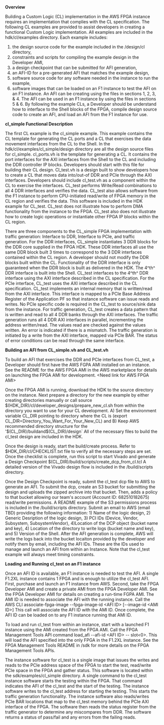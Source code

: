 **Overview**

Building a Custom Logic (CL) implementation in the AWS FPGA instance
requires an implementation that complies with the CL specification. The
following CL examples are provided to assist developers in creating a
functional Custom Logic implementation. All examples are included in the
hdk/cl/examples directory. Each example includes:
1. the design source code for the example included in the /design/cl directory,
2. constraints and scripts for compiling the example design in the Developer AMI,
3. a design checkpoint that can be submitted for AFI generation,
4. an AFI-ID for a pre-generated AFI that matches the example design,
5. software source code for any software needed in the instance to run the example,
6. software images that can be loaded on an F1 instance to test the AFI on an F1 instance.
An AFI can be creating using the files in sections 1, 2, 3, & 4. The AFI can be used in an F1 instance by using the files in sections 5 & 6. By following the example CLs, a Developer should be understand how to interface to the Shell blocks of the FPGA, compile design source code to create an AFI, and load an AFI from the F1 instance for use.

**cl\_simple Functional Description**

The first CL example is the cl\_simple example. This example contains
the CL template for generating the CL ports and a CL that exercises the
data movement interfaces from the CL to the Shell. In the
hdk/cl/examples/cl\_simple/design directory are all the design source
files for cl\_simple. cl\_ports.vh is the template for generating a CL.
It contains the port interfaces for the AXI interfaces from the Shell to
the CL and including the DDR controller IP blocks. Developers should
start with this file for building their CL design. Cl\_test.vh is a
design built to show developers how to create a CL that moves data
into/out-of DDR and PCIe through the AXI interfaces. Developers should
include cl\_test.vh as a component within the CL to exercise the
interfaces. CL\_test performs Write/Read combinations to all 4 DDR
interfaces and verifies the data. CL\_test also allows software from the
F1 instance to perform CPU-initiated read/write of FPGA memory in the CL
region and verifies the data. This software is included in the HDK
example for CL\_test. CL\_test does not illustrate how to perform DMA
functionality from the instance to the FPGA. CL\_test also does not
illustrate how to create logic operations or instantiate other FPGA IP
blocks within the CL region.

There are three components to the CL\_simple FPGA implementation with
traffic generation: Interface to DDR, Interface to PCIe, and traffic
generation. For the DDR interfaces, CL\_simple instantiates 3 DDR blocks
for the DDR core supplied in the FPGA HDK. These DDR interfaces all use
the same DDR block built 3 times to correspond to the 3 DDR interfaces
contained within the CL region. A developer should not modify the DDR
blocks built within the CL. Functionality of the DDR interface is only
guaranteed when the DDR block is built as delivered in the HDK. The
4^th^ DDR interface is built into the Shell. CL\_test interfaces to the
4^th^ DDR interface using the AXI interface described in the CL
specification. For the PCIe interface, CL\_test uses the AXI interface
described in the CL specification. CL\_test implements an internal
memory that is written/read from the AXI interface. This interface is
mapped to a PCIe Base Address Register of the Application PF so that
instance software can issue reads and writes. No PCIe specific code is
required in the CL\_test to source/sink data from the instance. For
traffic generation, CL\_test creates a data pattern that is written and
read to all 4 DDR banks through the AXI interfaces. The traffic
generation runs all 4 DDR AXI interfaces in parallel, incrementing the
address written/read. The values read are checked against the values
written. An error is indicated if there is a mismatch. The traffic
generation is initiated by a write from the AXI interface, mapped via
PCIe BAR. The status of error conditions can be read through the same
interface.

**Building an AFI from CL\_simple.vh and CL\_test.vh**

To build an AFI that exercises the DDR and PCIe interfaces from
CL\_test, a Developer should first have the AWS FGPA AMI installed on an
instance. See the README for the AWS FPGA AMI in the AWS marketplace for
details on launching the FPGA AMI for development. &lt;Need link for AWS
FPGA AMI&gt;

Once the FPGA AMI is running, download the HDK to the source directory
on the instance. Next prepare a directory for the new example by either
creating directories manually or call source
\$(HDK\_DIR)/cl/developer\_designs/prepare\_new\_cl.sh from within the
directory you want to use for your CL development. A) Set the
environment variable CL\_DIR pointing to directory where the CL is
(export CL\_DIR=Directory\_You\_Want\_For\_Your\_New\_CL) and B) Keep
AWS recommended directory structure for the
'\$(CL\_DIR)/buildand\$(CL\_DIR)/design\` All of the necessary files to
build the cl\_test design are included in the HDK.

Once the design is ready, start the build/create process. Refer to
\$HDK\_DIR/cl/CHECKLIST.txt file to verify all the necessary steps are
set. Once the checklist is complete, run this script to start Vivado and
generate a Design Checkpoint
\$(CL\_DIR)/build/scripts/create\_dcp\_from\_cl.tcl A detailed version
of the Vivado design flow is included in the /build/scripts directory.

Once the Design Checkpoint is ready, submit the cl\_test dcp file to AWS
to generate an AFI. To submit the dcp, create an S3 bucket for
submitting the design and uploads the zipped archive into that bucket.
Then, adds a policy to that bucket allowing our team's account (Account
ID: 682510182675) read/write permissions. A README example of the S3
permissions process is included in the /build/scripts directory. Submit
an email to AWS (email TBD) providing the following information: 1) Name
of the logic design, 2) Generic Desription of the logic design, 3) PCI
IDs (Device, Vendor, Subsystem, SubsystemVendor), 4)Location of the DCP
object (bucket name and key), 4) Location of the directory to write logs
(bucket name and key), and 5) Version of the Shell. After the AFI
generation is complete, AWS will write the logs back into the bucket
locaiton provided by the developer and notify them by email, including
the AFI IDs. These are the IDs used to manage and launch an AFI from
within an Instance. Note that the cl\_test example will always meet
timing constraints.

**Loading and Running cl\_test on an F1 instance**

Once an AFI ID is available, an F1 instance is needed to test the AFI. A
single F1.2XL instance contains 1 FPGA and is enough to utilize the
cl\_test AFI. First, purchase and launch an F1 instance from AWS.
Second, take the FPGA Developer AMI and create a private AMI from the
FPGA Developer AMI. See the FPGA Developer AMI for details on creating a
run-time FGPA AMI. The AMI ID is needed to associate the AFI with the
running instance. Call the AWS CLI associate-fpga-image --fpga-image-id
&lt;AFI ID&gt; \[--image-id &lt;AMI ID&gt;\] This call will associate
the AFI ID with the AMI ID. Once complete, the AFI ID can be loaded on
to any F1 instance running that AMI ID.

To load and run cl\_test from within an instance, start with a launched
F1 instance using the AMI created from the FPGA AMI. Call the FPGA
Management Tools API command load\_afi --afi-id &lt;AFI ID&gt; --
slot&lt;0&gt;. This will load the AFI specified into the only FPGA in
the F1.2XL instance. See the FPGA Management Tools README in /sdk for
more details on the FPGA Management Tools APIs.

The instance software for cl\_test is a single image that issues the
writes and reads to the PCIe address space of the FPGA to start the
test, read/write PCIe space in the FPGA and gather status. This software
is located within the sdk/examples/cl\_simple directory. A single
command to the cl\_test instance software starts the testing within the
FPGA. That command indicates the AFI of the cl\_test and the start of
the testing. The instance software writes to the cl\_test address for
starting the testing. This starts the traffic generation functionality.
The instance software also reads/writes PCIe BAR locations that map to
the cl\_test memory behind the PCIe AXI interface of the FPGA. The
software then reads the status register from the traffic generator to
determine any miscompares from DDR. The software returns a status of
pass/fail and any errors from the failing reads.

